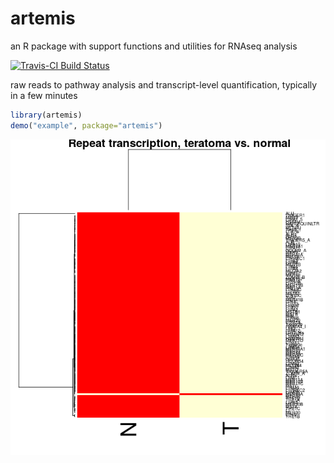 # artemis
an R package with support functions and utilities for RNAseq analysis

[![Travis-CI Build Status](https://travis-ci.org/RamsinghLab/artemis.svg?branch=master)](https://travis-ci.org/RamsinghLab/artemis)

raw reads to pathway analysis and transcript-level quantification, typically in a few minutes

```R
library(artemis)
demo("example", package="artemis")
```

![repeat expression](demo/example.png "Plot generated from example code")
